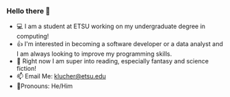 ### Hello there 🦀

- 💻 I am a student at ETSU working on my undergraduate degree in computing!
- 👍 I'm interested in becoming a software developer or a data analyst and I am always looking to improve my programming skills. 
- 📖 Right now I am super into reading, especially fantasy and science fiction!
- 📫 Email Me: klucher@etsu.edu
- 🌝Pronouns: He/Him
